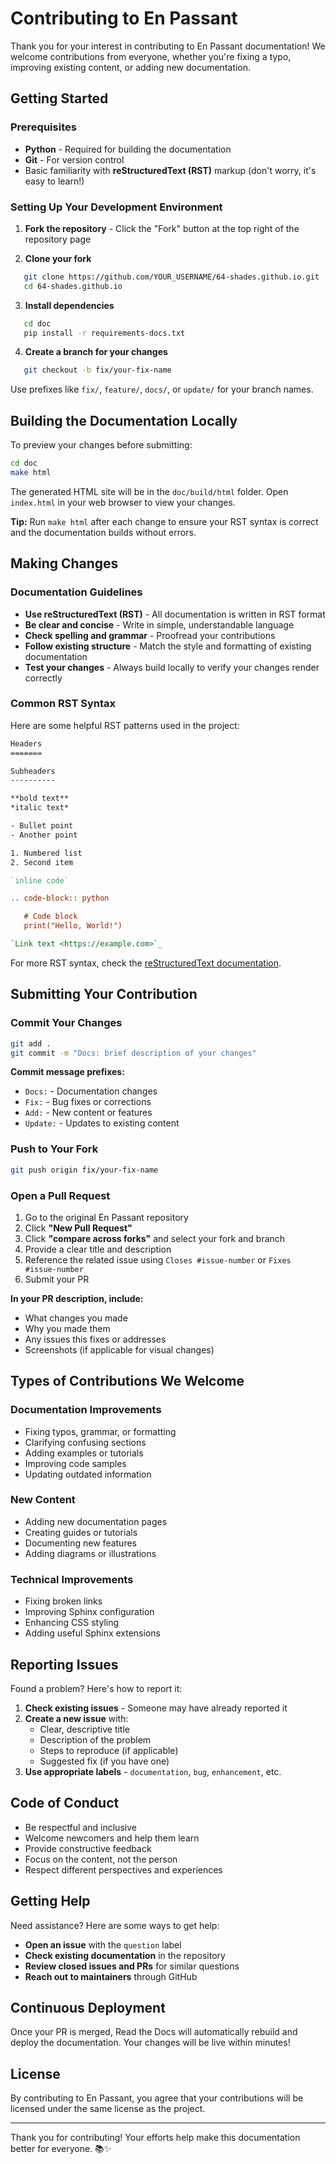 # Contributing to En Passant

Thank you for your interest in contributing to En Passant documentation! We welcome contributions from everyone, whether you're fixing a typo, improving existing content, or adding new documentation.

## Getting Started

### Prerequisites

- **Python** - Required for building the documentation
- **Git** - For version control
- Basic familiarity with **reStructuredText (RST)** markup (don't worry, it's easy to learn!)

### Setting Up Your Development Environment

1. **Fork the repository** - Click the "Fork" button at the top right of the repository page

2. **Clone your fork**
```bash
   git clone https://github.com/YOUR_USERNAME/64-shades.github.io.git
   cd 64-shades.github.io
```

3. **Install dependencies**
```bash
   cd doc
   pip install -r requirements-docs.txt
```

4. **Create a branch for your changes**
```bash
   git checkout -b fix/your-fix-name
```
   Use prefixes like `fix/`, `feature/`, `docs/`, or `update/` for your branch names.

## Building the Documentation Locally

To preview your changes before submitting:
```bash
cd doc
make html
```

The generated HTML site will be in the `doc/build/html` folder. Open `index.html` in your web browser to view your changes.

**Tip:** Run `make html` after each change to ensure your RST syntax is correct and the documentation builds without errors.

## Making Changes

### Documentation Guidelines

- **Use reStructuredText (RST)** - All documentation is written in RST format
- **Be clear and concise** - Write in simple, understandable language
- **Check spelling and grammar** - Proofread your contributions
- **Follow existing structure** - Match the style and formatting of existing documentation
- **Test your changes** - Always build locally to verify your changes render correctly

### Common RST Syntax

Here are some helpful RST patterns used in the project:
```rst
Headers
=======

Subheaders
----------

**bold text**
*italic text*

- Bullet point
- Another point

1. Numbered list
2. Second item

`inline code`

.. code-block:: python

   # Code block
   print("Hello, World!")

`Link text <https://example.com>`_
```

For more RST syntax, check the [reStructuredText documentation](https://www.sphinx-doc.org/en/master/usage/restructuredtext/basics.html).

## Submitting Your Contribution

### Commit Your Changes
```bash
git add .
git commit -m "Docs: brief description of your changes"
```

**Commit message prefixes:**
- `Docs:` - Documentation changes
- `Fix:` - Bug fixes or corrections
- `Add:` - New content or features
- `Update:` - Updates to existing content

### Push to Your Fork
```bash
git push origin fix/your-fix-name
```

### Open a Pull Request

1. Go to the original En Passant repository
2. Click **"New Pull Request"**
3. Click **"compare across forks"** and select your fork and branch
4. Provide a clear title and description
5. Reference the related issue using `Closes #issue-number` or `Fixes #issue-number`
6. Submit your PR

**In your PR description, include:**
- What changes you made
- Why you made them
- Any issues this fixes or addresses
- Screenshots (if applicable for visual changes)

## Types of Contributions We Welcome

### Documentation Improvements
- Fixing typos, grammar, or formatting
- Clarifying confusing sections
- Adding examples or tutorials
- Improving code samples
- Updating outdated information

### New Content
- Adding new documentation pages
- Creating guides or tutorials
- Documenting new features
- Adding diagrams or illustrations

### Technical Improvements
- Fixing broken links
- Improving Sphinx configuration
- Enhancing CSS styling
- Adding useful Sphinx extensions

## Reporting Issues

Found a problem? Here's how to report it:

1. **Check existing issues** - Someone may have already reported it
2. **Create a new issue** with:
   - Clear, descriptive title
   - Description of the problem
   - Steps to reproduce (if applicable)
   - Suggested fix (if you have one)
3. **Use appropriate labels** - `documentation`, `bug`, `enhancement`, etc.

## Code of Conduct

- Be respectful and inclusive
- Welcome newcomers and help them learn
- Provide constructive feedback
- Focus on the content, not the person
- Respect different perspectives and experiences

## Getting Help

Need assistance? Here are some ways to get help:

- **Open an issue** with the `question` label
- **Check existing documentation** in the repository
- **Review closed issues and PRs** for similar questions
- **Reach out to maintainers** through GitHub

## Continuous Deployment

Once your PR is merged, Read the Docs will automatically rebuild and deploy the documentation. Your changes will be live within minutes!

## License

By contributing to En Passant, you agree that your contributions will be licensed under the same license as the project.

---

Thank you for contributing! Your efforts help make this documentation better for everyone. 📚✨
